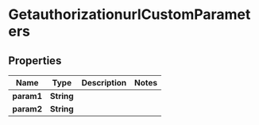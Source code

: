 
# GetauthorizationurlCustomParameters

## Properties
Name | Type | Description | Notes
------------ | ------------- | ------------- | -------------
**param1** | **String** |  | 
**param2** | **String** |  | 



